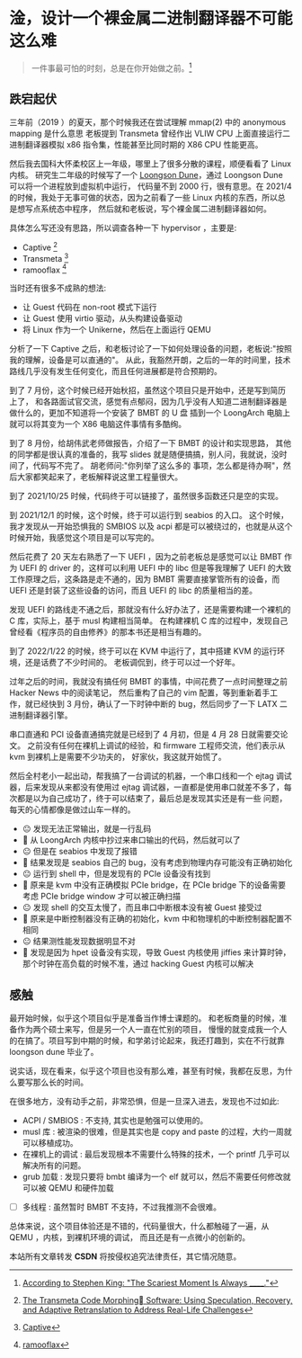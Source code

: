# 淦，设计一个裸金属二进制翻译器不可能这么难

> 一件事最可怕的时刻，总是在你开始做之前。[^5]


## 跌宕起伏
三年前（2019 ）的夏天，那个时候我还在尝试理解 mmap(2) 中的 anonymous  mapping 是什么意思
老板提到 Transmeta 曾经作出 VLIW CPU 上面直接运行二进制翻译器模拟 x86 指令集，性能甚至比同时期的 X86 CPU 性能更高。

然后我去国科大怀柔校区上一年级，哪里上了很多分散的课程，顺便看看了 Linux 内核。
研究生二年级的时候写了一个 [Loongson Dune](https://github.com/Martins3/loongson-dune)，通过 Loongson Dune 可以将一个进程放到虚拟机中运行，
代码量不到 2000 行，很有意思。在 2021/4 的时候，我处于无事可做的状态，因为之前看了一些 Linux 内核的东西，所以总是想写点系统态中程序，
然后就和老板说，写个裸金属二进制翻译器如何。

具体怎么写还没有思路，所以调查各种一下 hypervisor ，主要是:
- Captive [^2]
- Transmeta [^3]
- ramooflax [^1]

当时还有很多不成熟的想法:
- 让 Guest 代码在 non-root 模式下运行
- 让 Guest 使用 virtio 驱动，从头构建设备驱动
- 将 Linux 作为一个 Unikerne，然后在上面运行 QEMU

分析了一下 Captive 之后，和老板讨论了一下如何处理设备的问题，老板说:"按照我的理解，设备是可以直通的"。
从此，我豁然开朗，之后的一年的时间里，技术路线几乎没有发生任何变化，而且任何进展都是符合预期的。

到了 7 月份，这个时候已经开始秋招，虽然这个项目只是开始中，还是写到简历上了，
和各路面试官交流，感觉有点郁闷，因为几乎没有人知道二进制翻译器是做什么的，更加不知道将一个安装了 BMBT 的 U 盘
插到一个 LoongArch 电脑上就可以将其变为一个 X86 电脑这件事情有多酷绚。

到了 8 月份，给胡伟武老师做报告，介绍了一下 BMBT 的设计和实现思路，
其他的同学都是很认真的准备的，我写 slides 就是随便搞搞，别人问，我就说，没时间了，代码写不完了。
胡老师问:"你列举了这么多的
事项，怎么都是待办啊"，然后大家都笑起来了，老板解释说这里工程量很大。

到了 2021/10/25 时候，代码终于可以链接了，虽然很多函数还只是空的实现。

到 2021/12/1 的时候，这个时候，终于可以运行到 seabios 的入口。
这个时候，我才发现从一开始恐惧我的 SMBIOS 以及 acpi 都是可以被绕过的，也就是从这个时候开始，我感觉这个项目是可以写完的。

然后花费了 20 天左右熟悉了一下 UEFI ，因为之前老板总是感觉可以让 BMBT 作为 UEFI 的 driver 的，这样可以利用 UEFI 中的 libc
但是等我理解了 UEFI 的大致工作原理之后，这条路是走不通的，因为 BMBT 需要直接掌管所有的设备，而 UEFI
还是封装了这些设备的访问，而且 UEFI 的 libc 的质量相当的差。

发现 UEFI 的路线走不通之后，那就没有什么好办法了，还是需要构建一个裸机的 C 库，实际上，基于 musl 构建相当简单。
在构建裸机 C 库的过程中，发现自己曾经看《程序员的自由修养》的那本书还是相当有趣的。

到了 2022/1/22 的时候，终于可以在 KVM 中运行了，其中搭建 KVM 的运行环境，还是话费了不少时间的。
老板调侃到，终于可以过一个好年。

过年之后的时间，我就没有搞任何 BMBT 的事情，中间花费了一点时间整理之前 Hacker News 中的阅读笔记，
然后重构了自己的 vim 配置，等到重新着手工作，就已经快到 3 月份，确认了一下时钟中断的 bug，然后同步了一下 LATX 二进制翻译器引擎。

串口直通和 PCI 设备直通搞完就是已经到了 4 月初，但是 4 月 28 日就需要交论文。
之前没有任何在裸机上调试的经验，和 firmware 工程师交流，他们表示从 kvm 到裸机上是需要不少功夫的，
好家伙，我这就开始慌了。

然后全村老小一起出动，帮我搞了一台调试的机器，一个串口线和一个 ejtag 调试器，后来发现从来都没有使用过
ejtag 调试器，一直都是使用串口就差不多了，每次都是以为自己成功了，终于可以结束了，最后总是发现其实还是有一些
问题，每天的心情都像是做过山车一样的。
- :neutral_face: 发现无法正常输出，就是一行乱码
- :star_struck: 从 LoongArch 内核中抄过来串口输出的代码，然后就可以了
- :neutral_face: 但是在 seabios 中发现了报错
- :star_struck: 结果发现是 seabios 自己的 bug，没有考虑到物理内存可能没有正确初始化
- :neutral_face: 运行到 shell 中，但是发现有的 PCIe 设备没有找到
- :star_struck: 原来是 kvm 中没有正确模拟 PCIe bridge，在 PCIe bridge 下的设备需要考虑 PCIe bridge window 才可以被正确扫描
- :neutral_face: 发现 shell 的交互太慢了，而且串口中断根本没有被 Guest 接受过
- :star_struck: 原来是中断控制器没有正确的初始化，kvm 中和物理机的中断控制器配置不相同
- :neutral_face: 结果测性能发现数据明显不对
- :star_struck: 发现是因为 hpet 设备没有实现，导致 Guest 内核使用 jiffies 来计算时钟，那个时钟在高负载的时候不准，通过 hacking Guest 内核可以解决

## 感触
最开始时候，似乎这个项目似乎是准备当作博士课题的。
和老板商量的时候，准备作为两个硕士来写，但是另一个人一直在忙别的项目，
慢慢的就变成我一个人的在搞了。项目写到中期的时候，和学弟讨论起来，我还打趣到，实在不行就靠 loongson dune 毕业了。

说实话，现在看来，似乎这个项目也没有那么难，甚至有时候，我都在反思，为什么要写那么长的时间。

在很多地方，没有动手之前，非常恐惧，但是一旦深入进去，发现也不过如此:
- ACPI / SMBIOS : 不支持, 其实也是勉强可以使用的。
- musl 库 : 被渲染的很难，但是其实也是 copy and paste 的过程，大约一周就可以移植成功。
- 在裸机上的调试 : 最后发现根本不需要什么特殊的技术，一个 printf 几乎可以解决所有的问题。
- grub 加载 : 发现只要将 bmbt 编译为一个 elf 就可以，然后不需要任何修改就可以被 QEMU 和硬件加载
- [ ] 多线程 : 虽然暂时 BMBT 不支持，不过我推测不会很难。

总体来说，这个项目体验还是不错的，代码量很大，什么都触碰了一遍，从 QEMU ，内核，到裸机环境的调试，
而且还是有一点微小的创新的。

<script src="https://giscus.app/client.js"
        data-repo="martins3/martins3.github.io"
        data-repo-id="MDEwOlJlcG9zaXRvcnkyOTc4MjA0MDg="
        data-category="Show and tell"
        data-category-id="MDE4OkRpc2N1c3Npb25DYXRlZ29yeTMyMDMzNjY4"
        data-mapping="pathname"
        data-reactions-enabled="1"
        data-emit-metadata="0"
        data-theme="light"
        data-lang="zh-CN"
        crossorigin="anonymous"
        async>
</script>

本站所有文章转发 **CSDN** 将按侵权追究法律责任，其它情况随意。
[^1]: [ramooflax](https://github.com/airbus-seclab/ramooflax)
[^2]: [The Transmeta Code Morphing Software: Using Speculation, Recovery, and Adaptive Retranslation to Address Real-Life Challenges](https://safari.ethz.ch/digitaltechnik/spring2019/lib/exe/fetch.php?media=dehnert_transmeta_code_morphing_software.pdf)
[^3]: [Captive](https://www.usenix.org/system/files/atc19-spink.pdf)
[^4]: [A Linux in Unikernel Clothing](https://dl.acm.org/doi/pdf/10.1145/3342195.3387526)
[^5]: [According to Stephen King: "The Scariest Moment Is Always \_\_\__."](https://gretchenrubin.com/2016/08/according-stephen-king-scariest-moment-always-____)
